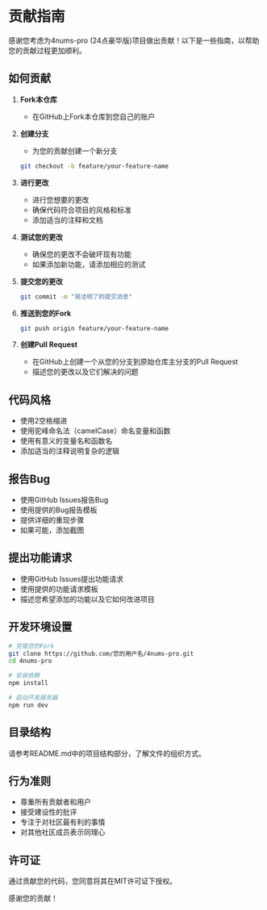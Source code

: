 # 贡献指南

感谢您考虑为4nums-pro (24点豪华版)项目做出贡献！以下是一些指南，以帮助您的贡献过程更加顺利。

## 如何贡献

1. **Fork本仓库**
   - 在GitHub上Fork本仓库到您自己的账户

2. **创建分支**
   - 为您的贡献创建一个新分支
   ```bash
   git checkout -b feature/your-feature-name
   ```

3. **进行更改**
   - 进行您想要的更改
   - 确保代码符合项目的风格和标准
   - 添加适当的注释和文档

4. **测试您的更改**
   - 确保您的更改不会破坏现有功能
   - 如果添加新功能，请添加相应的测试

5. **提交您的更改**
   ```bash
   git commit -m "简洁明了的提交消息"
   ```

6. **推送到您的Fork**
   ```bash
   git push origin feature/your-feature-name
   ```

7. **创建Pull Request**
   - 在GitHub上创建一个从您的分支到原始仓库主分支的Pull Request
   - 描述您的更改以及它们解决的问题

## 代码风格

- 使用2空格缩进
- 使用驼峰命名法（camelCase）命名变量和函数
- 使用有意义的变量名和函数名
- 添加适当的注释说明复杂的逻辑

## 报告Bug

- 使用GitHub Issues报告Bug
- 使用提供的Bug报告模板
- 提供详细的重现步骤
- 如果可能，添加截图

## 提出功能请求

- 使用GitHub Issues提出功能请求
- 使用提供的功能请求模板
- 描述您希望添加的功能以及它如何改进项目

## 开发环境设置

```bash
# 克隆您的Fork
git clone https://github.com/您的用户名/4nums-pro.git
cd 4nums-pro

# 安装依赖
npm install

# 启动开发服务器
npm run dev
```

## 目录结构

请参考README.md中的项目结构部分，了解文件的组织方式。

## 行为准则

- 尊重所有贡献者和用户
- 接受建设性的批评
- 专注于对社区最有利的事情
- 对其他社区成员表示同理心

## 许可证

通过贡献您的代码，您同意将其在MIT许可证下授权。

感谢您的贡献！ 